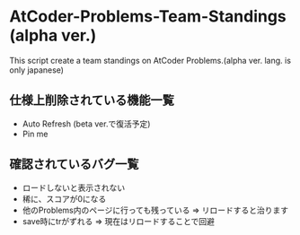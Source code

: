 # AtCoder-Problems-Team-Standings (alpha ver.)
This script create a team standings on AtCoder Problems.(alpha ver. lang. is only japanese)

## 仕様上削除されている機能一覧
- Auto Refresh (beta ver.で復活予定)
- Pin me

## 確認されているバグ一覧
- ロードしないと表示されない
- 稀に、スコアが0になる
- 他のProblems内のページに行っても残っている => リロードすると治ります
- save時にtrがずれる => 現在はリロードすることで回避
